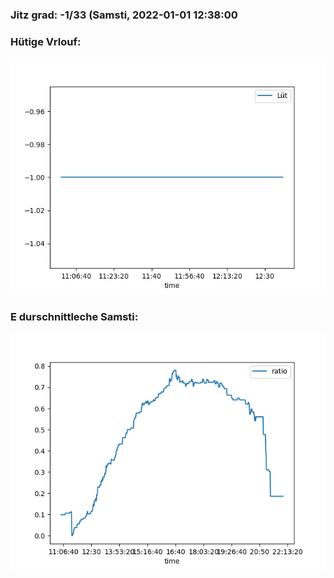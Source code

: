 ### Jitz grad: -1/33 (Samsti, 2022-01-01 12:38:00

### Hütige Vrlouf:
![Graph](Today.png)

### E durschnittleche Samsti:
![Graph](Samsti.png)
